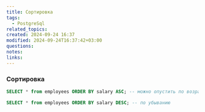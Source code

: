 ```yaml
---
title: Сортировка
tags:
  - PostgreSql
related_topics: 
created: 2024-09-24 16:37
modified: 2024-09-24T16:37:42+03:00
questions: 
notes: 
links: 
---
```


### Сортировка

```SQL
SELECT * from employees ORDER BY salary ASC; -- можно опустить по возрастанию

SELECT * from employees ORDER BY salary DESC; -- по убыванию
```
